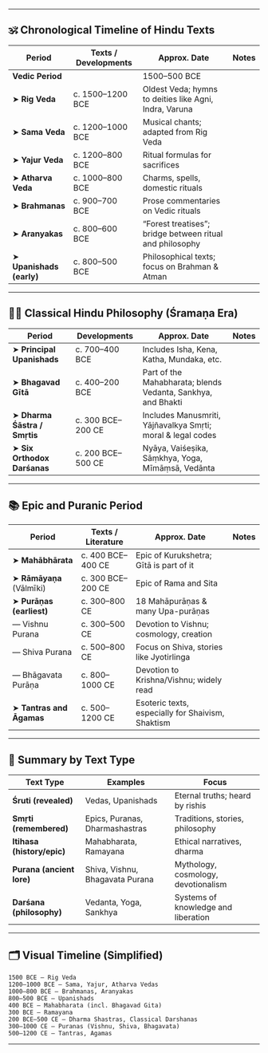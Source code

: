 
---

## 🕉️ **Chronological Timeline of Hindu Texts**

| Period                   | Texts / Developments | Approx. Date                                             | Notes |
| ------------------------ | -------------------- | -------------------------------------------------------- | ----- |
| **Vedic Period**         |                      | 1500–500 BCE                                             |       |
| ➤ **Rig Veda**           | c. 1500–1200 BCE     | Oldest Veda; hymns to deities like Agni, Indra, Varuna   |       |
| ➤ **Sama Veda**          | c. 1200–1000 BCE     | Musical chants; adapted from Rig Veda                    |       |
| ➤ **Yajur Veda**         | c. 1200–800 BCE      | Ritual formulas for sacrifices                           |       |
| ➤ **Atharva Veda**       | c. 1000–800 BCE      | Charms, spells, domestic rituals                         |       |
| ➤ **Brahmanas**          | c. 900–700 BCE       | Prose commentaries on Vedic rituals                      |       |
| ➤ **Aranyakas**          | c. 800–600 BCE       | “Forest treatises”; bridge between ritual and philosophy |       |
| ➤ **Upanishads (early)** | c. 800–500 BCE       | Philosophical texts; focus on Brahman & Atman            |       |

---

## 🧘‍♂️ **Classical Hindu Philosophy (Śramaṇa Era)**

| Period                       | Developments      | Approx. Date                                                 | Notes |
| ---------------------------- | ----------------- | ------------------------------------------------------------ | ----- |
| ➤ **Principal Upanishads**   | c. 700–400 BCE    | Includes Isha, Kena, Katha, Mundaka, etc.                    |       |
| ➤ **Bhagavad Gītā**          | c. 400–200 BCE    | Part of the Mahabharata; blends Vedanta, Sankhya, and Bhakti |       |
| ➤ **Dharma Śāstra / Smṛtis** | c. 300 BCE–200 CE | Includes Manusmriti, Yājñavalkya Smṛti; moral & legal codes  |       |
| ➤ **Six Orthodox Darśanas**  | c. 200 BCE–500 CE | Nyāya, Vaiśeṣika, Sāṃkhya, Yoga, Mīmāṃsā, Vedānta            |       |

---

## 📚 **Epic and Puranic Period**

| Period                   | Texts / Literature | Approx. Date                                      | Notes |
| ------------------------ | ------------------ | ------------------------------------------------- | ----- |
| ➤ **Mahābhārata**        | c. 400 BCE–400 CE  | Epic of Kurukshetra; Gītā is part of it           |       |
| ➤ **Rāmāyaṇa** (Vālmīki) | c. 300 BCE–200 CE  | Epic of Rama and Sita                             |       |
| ➤ **Purāṇas (earliest)** | c. 300–800 CE      | 18 Mahāpurāṇas & many Upa-purāṇas                 |       |
| — Vishnu Purana          | c. 300–500 CE      | Devotion to Vishnu; cosmology, creation           |       |
| — Shiva Purana           | c. 500–800 CE      | Focus on Shiva, stories like Jyotirlinga          |       |
| — Bhāgavata Purāṇa       | c. 800–1000 CE     | Devotion to Krishna/Vishnu; widely read           |       |
| ➤ **Tantras and Āgamas** | c. 500–1200 CE     | Esoteric texts, especially for Shaivism, Shaktism |       |

---

## 🧭 Summary by Text Type

| Text Type                  | Examples                        | Focus                               |
| -------------------------- | ------------------------------- | ----------------------------------- |
| **Śruti (revealed)**       | Vedas, Upanishads               | Eternal truths; heard by rishis     |
| **Smṛti (remembered)**     | Epics, Puranas, Dharmashastras  | Traditions, stories, philosophy     |
| **Itihasa (history/epic)** | Mahabharata, Ramayana           | Ethical narratives, dharma          |
| **Purana (ancient lore)**  | Shiva, Vishnu, Bhagavata Purana | Mythology, cosmology, devotionalism |
| **Darśana (philosophy)**   | Vedanta, Yoga, Sankhya          | Systems of knowledge and liberation |

---

## 🗂️ Visual Timeline (Simplified)

```
1500 BCE — Rig Veda
1200–1000 BCE — Sama, Yajur, Atharva Vedas
1000–800 BCE — Brahmanas, Aranyakas
800–500 BCE — Upanishads
400 BCE — Mahabharata (incl. Bhagavad Gita)
300 BCE — Ramayana
200 BCE–500 CE — Dharma Shastras, Classical Darshanas
300–1000 CE — Puranas (Vishnu, Shiva, Bhagavata)
500–1200 CE — Tantras, Agamas
```

---


